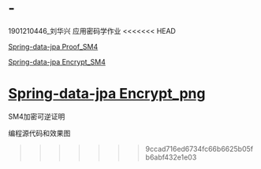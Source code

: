 # -
1901210446_刘华兴
应用密码学作业
<<<<<<< HEAD

[Spring-data-jpa Proof_SM4](https://github.com/bill-hx-liu/Applied_cryptography/tree/master/Proof_sm4)

[Spring-data-jpa Encrypt_SM4](https://github.com/bill-hx-liu/Applied_cryptography/tree/master/Encrypt_sm4)

[Spring-data-jpa Encrypt_png](https://github.com/bill-hx-liu/Applied_cryptography/tree/master/Encrypt_sm4/Encrypted_png)
=======
SM4加密可逆证明

编程源代码和效果图
>>>>>>> 9ccad716ed6734fc66b6625b05fb6abf432e1e03
